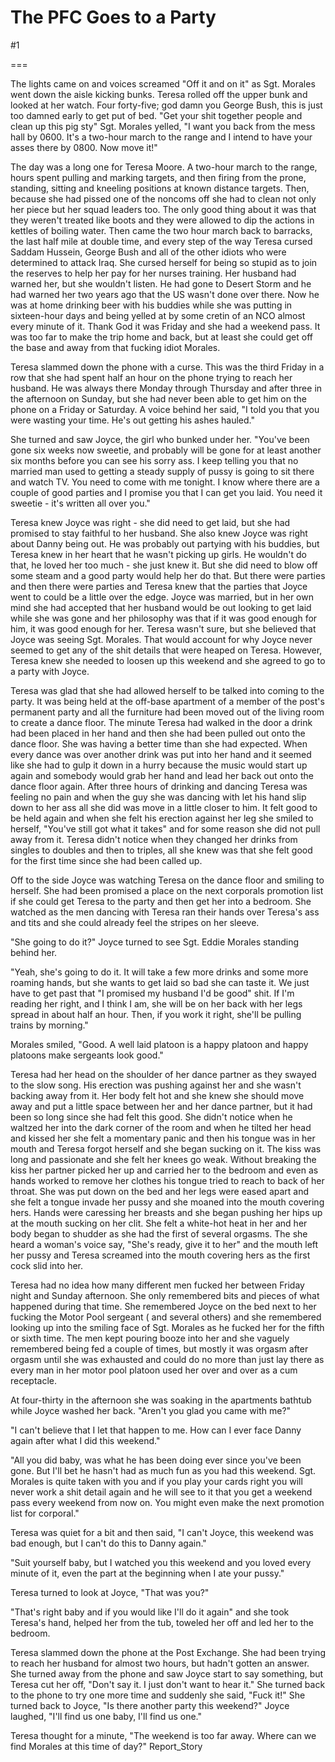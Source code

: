 The PFC Goes to a Party
=======================
#1 

 

 

===

The lights came on and voices screamed "Off it and on it" as Sgt. Morales went down the aisle kicking bunks. Teresa rolled off the upper bunk and looked at her watch. Four forty-five; god damn you George Bush, this is just too damned early to get put of bed. "Get your shit together people and clean up this pig sty" Sgt. Morales yelled, "I want you back from the mess hall by 0600. It's a two-hour march to the range and I intend to have your asses there by 0800. Now move it!" 

 The day was a long one for Teresa Moore. A two-hour march to the range, hours spent pulling and marking targets, and then firing from the prone, standing, sitting and kneeling positions at known distance targets. Then, because she had pissed one of the noncoms off she had to clean not only her piece but her squad leaders too. The only good thing about it was that they weren't treated like boots and they were allowed to dip the actions in kettles of boiling water. Then came the two hour march back to barracks, the last half mile at double time, and every step of the way Teresa cursed Saddam Hussein, George Bush and all of the other idiots who were determined to attack Iraq. She cursed herself for being so stupid as to join the reserves to help her pay for her nurses training. Her husband had warned her, but she wouldn't listen. He had gone to Desert Storm and he had warned her two years ago that the US wasn't done over there. Now he was at home drinking beer with his buddies while she was putting in sixteen-hour days and being yelled at by some cretin of an NCO almost every minute of it. Thank God it was Friday and she had a weekend pass. It was too far to make the trip home and back, but at least she could get off the base and away from that fucking idiot Morales. 

 Teresa slammed down the phone with a curse. This was the third Friday in a row that she had spent half an hour on the phone trying to reach her husband. He was always there Monday through Thursday and after three in the afternoon on Sunday, but she had never been able to get him on the phone on a Friday or Saturday. A voice behind her said, "I told you that you were wasting your time. He's out getting his ashes hauled." 

 She turned and saw Joyce, the girl who bunked under her. "You've been gone six weeks now sweetie, and probably will be gone for at least another six months before you can see his sorry ass. I keep telling you that no married man used to getting a steady supply of pussy is going to sit there and watch TV. You need to come with me tonight. I know where there are a couple of good parties and I promise you that I can get you laid. You need it sweetie - it's written all over you." 

 Teresa knew Joyce was right - she did need to get laid, but she had promised to stay faithful to her husband. She also knew Joyce was right about Danny being out. He was probably out partying with his buddies, but Teresa knew in her heart that he wasn't picking up girls. He wouldn't do that, he loved her too much - she just knew it. But she did need to blow off some steam and a good party would help her do that. But there were parties and then there were parties and Teresa knew that the parties that Joyce went to could be a little over the edge. Joyce was married, but in her own mind she had accepted that her husband would be out looking to get laid while she was gone and her philosophy was that if it was good enough for him, it was good enough for her. Teresa wasn't sure, but she believed that Joyce was seeing Sgt. Morales. That would account for why Joyce never seemed to get any of the shit details that were heaped on Teresa. However, Teresa knew she needed to loosen up this weekend and she agreed to go to a party with Joyce. 

 Teresa was glad that she had allowed herself to be talked into coming to the party. It was being held at the off-base apartment of a member of the post's permanent party and all the furniture had been moved out of the living room to create a dance floor. The minute Teresa had walked in the door a drink had been placed in her hand and then she had been pulled out onto the dance floor. She was having a better time than she had expected. When every dance was over another drink was put into her hand and it seemed like she had to gulp it down in a hurry because the music would start up again and somebody would grab her hand and lead her back out onto the dance floor again. After three hours of drinking and dancing Teresa was feeling no pain and when the guy she was dancing with let his hand slip down to her ass all she did was move in a little closer to him. It felt good to be held again and when she felt his erection against her leg she smiled to herself, "You've still got what it takes" and for some reason she did not pull away from it. Teresa didn't notice when they changed her drinks from singles to doubles and then to triples, all she knew was that she felt good for the first time since she had been called up. 

 Off to the side Joyce was watching Teresa on the dance floor and smiling to herself. She had been promised a place on the next corporals promotion list if she could get Teresa to the party and then get her into a bedroom. She watched as the men dancing with Teresa ran their hands over Teresa's ass and tits and she could already feel the stripes on her sleeve. 

 "She going to do it?" Joyce turned to see Sgt. Eddie Morales standing behind her. 

 "Yeah, she's going to do it. It will take a few more drinks and some more roaming hands, but she wants to get laid so bad she can taste it. We just have to get past that "I promised my husband I'd be good" shit. If I'm reading her right, and I think I am, she will be on her back with her legs spread in about half an hour. Then, if you work it right, she'll be pulling trains by morning." 

 

 Morales smiled, "Good. A well laid platoon is a happy platoon and happy platoons make sergeants look good." 

 Teresa had her head on the shoulder of her dance partner as they swayed to the slow song. His erection was pushing against her and she wasn't backing away from it. Her body felt hot and she knew she should move away and put a little space between her and her dance partner, but it had been so long since she had felt this good. She didn't notice when he waltzed her into the dark corner of the room and when he tilted her head and kissed her she felt a momentary panic and then his tongue was in her mouth and Teresa forgot herself and she began sucking on it. The kiss was long and passionate and she felt her knees go weak. Without breaking the kiss her partner picked her up and carried her to the bedroom and even as hands worked to remove her clothes his tongue tried to reach to back of her throat. She was put down on the bed and her legs were eased apart and she felt a tongue invade her pussy and she moaned into the mouth covering hers. Hands were caressing her breasts and she began pushing her hips up at the mouth sucking on her clit. She felt a white-hot heat in her and her body began to shudder as she had the first of several orgasms. The she heard a woman's voice say, "She's ready, give it to her" and the mouth left her pussy and Teresa screamed into the mouth covering hers as the first cock slid into her. 

 Teresa had no idea how many different men fucked her between Friday night and Sunday afternoon. She only remembered bits and pieces of what happened during that time. She remembered Joyce on the bed next to her fucking the Motor Pool sergeant ( and several others) and she remembered looking up into the smiling face of Sgt. Morales as he fucked her for the fifth or sixth time. The men kept pouring booze into her and she vaguely remembered being fed a couple of times, but mostly it was orgasm after orgasm until she was exhausted and could do no more than just lay there as every man in her motor pool platoon used her over and over as a cum receptacle. 

 At four-thirty in the afternoon she was soaking in the apartments bathtub while Joyce washed her back. "Aren't you glad you came with me?" 

 "I can't believe that I let that happen to me. How can I ever face Danny again after what I did this weekend." 

 "All you did baby, was what he has been doing ever since you've been gone. But I'll bet he hasn't had as much fun as you had this weekend. Sgt. Morales is quite taken with you and if you play your cards right you will never work a shit detail again and he will see to it that you get a weekend pass every weekend from now on. You might even make the next promotion list for corporal." 

 

 Teresa was quiet for a bit and then said, "I can't Joyce, this weekend was bad enough, but I can't do this to Danny again." 

 "Suit yourself baby, but I watched you this weekend and you loved every minute of it, even the part at the beginning when I ate your pussy." 

 Teresa turned to look at Joyce, "That was you?" 

 "That's right baby and if you would like I'll do it again" and she took Teresa's hand, helped her from the tub, toweled her off and led her to the bedroom. 

 Teresa slammed down the phone at the Post Exchange. She had been trying to reach her husband for almost two hours, but hadn't gotten an answer. She turned away from the phone and saw Joyce start to say something, but Teresa cut her off, "Don't say it. I just don't want to hear it." She turned back to the phone to try one more time and suddenly she said, "Fuck it!" She turned back to Joyce, "Is there another party this weekend?" Joyce laughed, "I'll find us one baby, I'll find us one." 

 Teresa thought for a minute, "The weekend is too far away. Where can we find Morales at this time of day?" Report_Story 
